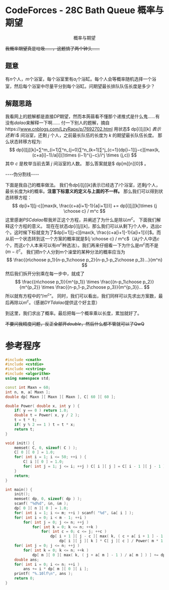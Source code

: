 # CodeForces - 28C Bath Queue  概率与期望

<center>概率与期望</center>

~~我概率期望真是垃圾……，这题搞了两个钟头……~~

## 题意
有$n$个人，$m$个浴室，每个浴室里有$a_i$个浴缸。每个人会等概率随机选择一个浴室，然后每个浴室中尽量平分到每个浴缸。问期望最长排队队伍长度是多少？
## 解题思路
我看网上的题解都是直接$DP$期望，然而本蒟蒻看不懂那个递推式是什么鬼……有没有$dalao$来解释一下啊……
付一下别人的题解，摘自https://www.cnblogs.com/LzyRapx/p/7692702.html
用状态$ dp[i][j][k] $表示还剩$ i$ 间浴室，还剩 $j$ 个人，之前最长队伍的长度为 $k$ 的期望最长队伍长度。
那么状态转移方程为:
$$
dp[i][j][k]=∑^m_{i=1}∑^n_{j=0}∑^n_{k=1}∑^j_{c=1}(dp[i−1][j−c][max(k,(c+a[i]−1)/a[i])]\times
(i−1)^{j−c}/i^j \times (j,c))
$$
其中 $c$ 是枚举当前去第 $j$ 间浴室的人数。
那么答案就是$ dp[m][n][0]$ 。


----伪分割线----

下面是我自己的概率做法。
我们令$dp[i][j][k]$表示已经选了$i$个浴室，还剩$j$个人，最长长度为$k$的概率。**注意下标意义的定义与上面的不一样。**
那么我们可以得到状态转移方程：
$$
dp[i+1][j-c][max(k, \frac{c+a[i+1]-1}{a[i+1]})] += dp[i][j][k]\times {j \choose c} / m^c
$$
这里感谢$PSCdalao$帮我斧正这个方程，并阐述了为什么是除以$m^c$。
下面我们解释这个方程的意义。
现在在状态$dp[i][j][k]$，那么我们可以从剩下$j$个人中，选出$c$个。这时候下标就变为了$dp[i+1][j-c][max(k, \frac{c+a[i+1]-1}{a[i+1]})]$。而从前一个状态转到这一个方案的概率就是${j \choose c} / m^c$（从$j$个人中选$c$个，而这$c$个人本来可以有$m^c$种选法）。我们再来仔细看一下为什么是$m^c$而不是$(m-i)^c$。
我们把n个人分到m个澡堂的某种分法的概率应当为
$$
\frac{{n\choose p_1}{n-p_1\choose p_2}{n-p_1-p_2\choose p_3}...}{m^n}
$$
然后我们拆开分别乘在每一步中，就成了
$$
\frac{{n\choose p_1}}{m^{p_1}} \times \frac{{n-p_1\choose p_2}}{m^{p_2}} \times \frac{{n-p_1-p_2\choose p_3}}{m^{p_3}}...
$$
所以就有方程中的“$/m^c$”。
同时，我们可以看出，我们同样可以先求出方案数，最后再除以$m^c$。（感谢$DYTdalao$提供这个好主意）

到这里，我们求出了概率。最后把每一个概率乘以长度，累加就好了。

~~不要问我精度问题，反正全部开$double$，然后什么都不管就可以了QwQ~~

# 参考程序
```C++
#include <cmath>
#include <cstdio>
#include <cstring>
#include <algorithm>
using namespace std;

const int Maxn = 60;
int n, m, a[ Maxn ];
double dp[ Maxn ][ Maxn ][ Maxn ], C[ 60 ][ 60 ];

double Power( double x, int y ) {
	if( y == 0 ) return 1.0;
	double t = Power( x, y / 2 );
	t = t * t;
	if( y % 2 == 1 ) t = t * x;
	return t;
}

void init() {
	memset( C, 0, sizeof( C ) );
	C[ 0 ][ 0 ] = 1.0;
	for( int i = 1; i <= 50; ++i ) {
		C[ i ][ 0 ] = 1.0;
		for( int j = 1; j <= i; ++j ) C[ i ][ j ] = C[ i - 1 ][ j - 1 ] + C[ i - 1 ][ j ];
	}
	return;
}

int main() {
	init();
	memset( dp, 0, sizeof( dp ) );
	scanf( "%d%d", &n, &m );
	dp[ 0 ][ n ][ 0 ] = 1.0;
	for( int i = 1; i <= m; ++i ) scanf( "%d", &a[ i ] );
	for( int i = 0; i < m - 1; ++i ) 
		for( int j = 0; j <= n; ++j ) 
			for( int k = 0; k <= n; ++k )
				for( int c = 0; c <= j; ++c ) 
					dp[ i + 1 ][ j - c ][ max( k, ( c + a[ i + 1 ] - 1 ) / a[ i + 1 ] ) ] += 
						dp[ i ][ j ][ k ] * C[ j ][ c ] / Power( m * 1.0, c );
	for( int j = 0; j <= n; ++j )
		for( int k = 0; k <= n; ++k ) 
			dp[ m ][ 0 ][ max( k, ( j + a[ m ] - 1 ) / a[ m ] ) ] += dp[ m - 1 ][ j ][ k ] * 1.0 / Power( m * 1.0, j );
	double ans;
	for( int i = 0; i <= n; ++i )
		ans += i * dp[ m ][ 0 ][ i ];
	printf( "%.10lf\n", ans );
	return 0;
}
```